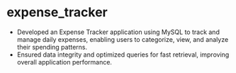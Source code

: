 # expense_tracker
* Developed an Expense Tracker application using MySQL to track and manage daily expenses, enabling users to categorize, view, and analyze their spending patterns.
* Ensured data integrity and optimized queries for fast retrieval, improving overall application performance.
